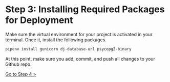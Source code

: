 # Step 3: Installing Required Packages for Deployment

Make sure the virtual environment for your project is activated in your terminal. Once it, install the following packages.

```sh
pipenv install gunicorn dj-database-url psycopg2-binary
```

At this point, make sure you add, commit, and push all changes to your Github repo.

[Go to Step 4 >](./DEPLOY_DJANGO_04.md)